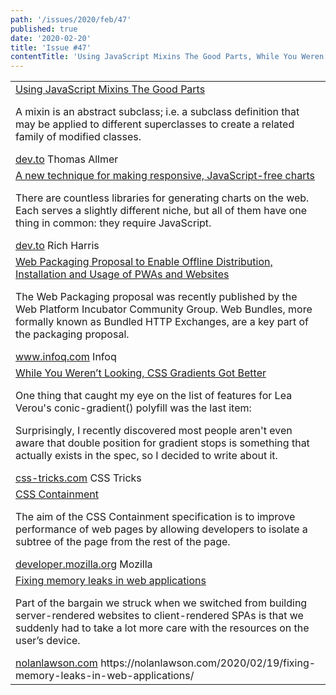 ```yaml
---
path: '/issues/2020/feb/47'
published: true
date: '2020-02-20'
title: 'Issue #47'
contentTitle: 'Using JavaScript Mixins The Good Parts, While You Weren’t Looking, CSS Gradients Got Better, Web Packaging Proposal to Enable Offline Distribution, Installation and Usage of PWAs and Websites...'
---
```


<center>
	<table align="center" border="0" cellspacing="0" width="100%" height="100%" cellpadding="0">
    <tbody>
				<tr>
					<td>
            <div class="issue__content">
              <a href="https://dev.to/open-wc/using-javascript-mixins-the-good-parts-4l60" target="_blank" rel="noopener noreferrer">
                <span class="issue__content-title">Using JavaScript Mixins The Good Parts</span>
              </a>
							<p class="issue__content-desc">A mixin is an abstract subclass; i.e. a subclass definition that may be applied to different superclasses to create a related family of modified classes.</p>
							<div class="issue__content-info"><a href="https://dev.to/open-wc/using-javascript-mixins-the-good-parts-4l60" target="_blank" rel="noopener noreferrer">dev.to</a> <span>Thomas Allmer</span></div>
						</div>
					</td>
				</tr>
				<tr>
					<td>
            <div class="issue__content">
              <a href="https://dev.to/richharris/a-new-technique-for-making-responsive-javascript-free-charts-gmp" target="_blank" rel="noopener noreferrer">
                <span class="issue__content-title">A new technique for making responsive, JavaScript-free charts</span>
              </a>
							<p class="issue__content-desc">There are countless libraries for generating charts on the web. Each serves a slightly different niche, but all of them have one thing in common: they require JavaScript.</p>
							<div class="issue__content-info"><a href="https://dev.to/richharris/a-new-technique-for-making-responsive-javascript-free-charts-gmp" target="_blank" rel="noopener noreferrer">dev.to</a> <span>Rich Harris</span></div>
						</div>
					</td>
				</tr>
				<tr>
					<td>
            <div class="issue__content">
              <a href="https://www.infoq.com/news/2020/01/web-packaging-bundles-wicg/" target="_blank" rel="noopener noreferrer">
                <span class="issue__content-title">Web Packaging Proposal to Enable Offline Distribution, Installation and Usage of PWAs and Websites</span>
              </a>
							<p class="issue__content-desc">The Web Packaging proposal was recently published by the Web Platform Incubator Community Group. Web Bundles, more formally known as Bundled HTTP Exchanges, are a key part of the packaging proposal.</p>
							<div class="issue__content-info"><a href="https://www.infoq.com/news/2020/01/web-packaging-bundles-wicg/" target="_blank" rel="noopener noreferrer">www.infoq.com</a> <span>Infoq</span></div>
						</div>
					</td>
				</tr>
				<tr>
					<td>
            <div class="issue__content">
              <a href="https://css-tricks.com/while-you-werent-looking-css-gradients-got-better/" target="_blank" rel="noopener noreferrer">
                <span class="issue__content-title">While You Weren’t Looking, CSS Gradients Got Better</span>
              </a>
							<p class="issue__content-desc">One thing that caught my eye on the list of features for Lea Verou's conic-gradient() polyfill was the last item:

Surprisingly, I recently discovered most people aren't even aware that double position for gradient stops is something that actually exists in the spec, so I decided to write about it.</p>

<div class="issue__content-info"><a href="https://css-tricks.com/while-you-werent-looking-css-gradients-got-better/" target="_blank" rel="noopener noreferrer">css-tricks.com</a> <span>CSS Tricks</span></div>
</div>
</td>
</tr>
<tr>
<td>
<div class="issue__content">
<a href="https://developer.mozilla.org/en-US/docs/Web/CSS/CSS_Containment" target="_blank" rel="noopener noreferrer">
<span class="issue__content-title">CSS Containment</span>
</a>
<p class="issue__content-desc">The aim of the CSS Containment specification is to improve performance of web pages by allowing developers to isolate a subtree of the page from the rest of the page. </p>
<div class="issue__content-info"><a href="https://developer.mozilla.org/en-US/docs/Web/CSS/CSS_Containment" target="_blank" rel="noopener noreferrer">developer.mozilla.org</a> <span>Mozilla</span></div>
</div>
</td>
</tr>
<tr>
<td>
<div class="issue__content">
<a href="https://nolanlawson.com/2020/02/19/fixing-memory-leaks-in-web-applications/" target="_blank" rel="noopener noreferrer">
<span class="issue__content-title">Fixing memory leaks in web applications</span>
</a>
<p class="issue__content-desc">Part of the bargain we struck when we switched from building server-rendered websites to client-rendered SPAs is that we suddenly had to take a lot more care with the resources on the user’s device.</p>
<div class="issue__content-info"><a href="https://nolanlawson.com/2020/02/19/fixing-memory-leaks-in-web-applications/" target="_blank" rel="noopener noreferrer">nolanlawson.com</a> <span>https://nolanlawson.com/2020/02/19/fixing-memory-leaks-in-web-applications/</span></div>
</div>
</td>
</tr></tbody>

  </table>
</center>
